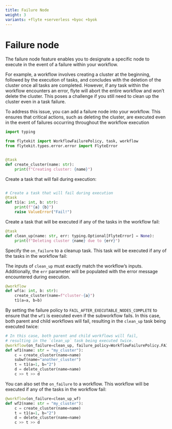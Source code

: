 ```yaml
---
title: Failure Node
weight: 3
variants: +flyte +serverless +byoc +byok
---
```


# Failure node

The failure node feature enables you to designate a specific node to execute in the event of a failure within your workflow.

For example, a workflow involves creating a cluster at the beginning, followed by the execution of tasks, and concludes with the deletion of the cluster once all tasks are completed. However, if any task within the workflow encounters an error, flyte will abort the entire workflow and won’t delete the cluster. This poses a challenge if you still need to clean up the cluster even in a task failure.

To address this issue, you can add a failure node into your workflow. This ensures that critical actions, such as deleting the cluster, are executed even in the event of failures occurring throughout the workflow execution


```python
import typing

from flytekit import WorkflowFailurePolicy, task, workflow
from flytekit.types.error.error import FlyteError


@task
def create_cluster(name: str):
    print(f"Creating cluster: {name}")
```

Create a task that will fail during execution:

```python

# Create a task that will fail during execution
@task
def t1(a: int, b: str):
    print(f"{a} {b}")
    raise ValueError("Fail!")
```

Create a task that will be executed if any of the tasks in the workflow fail:

```python
@task
def clean_up(name: str, err: typing.Optional[FlyteError] = None):
    print(f"Deleting cluster {name} due to {err}")
```

Specify the `on_failure` to a cleanup task. This task will be executed if any of the tasks in the workflow fail:

The inputs of `clean_up` must exactly match the workflow’s inputs. Additionally, the `err` parameter will be populated with the error message encountered during execution.

```python
@workflow
def wf(a: int, b: str):
    create_cluster(name=f"cluster-{a}")
    t1(a=a, b=b)
```

By setting the failure policy to `FAIL_AFTER_EXECUTABLE_NODES_COMPLETE` to ensure that the `wf1` is executed even if the subworkflow fails. In this case, both parent and child workflows will fail, resulting in the `clean_up` task being executed twice:

```python
# In this case, both parent and child workflows will fail,
# resulting in the `clean_up` task being executed twice.
@workflow(on_failure=clean_up, failure_policy=WorkflowFailurePolicy.FAIL_AFTER_EXECUTABLE_NODES_COMPLETE)
def wf1(name: str = "my_cluster"):
    c = create_cluster(name=name)
    subwf(name="another_cluster")
    t = t1(a=1, b="2")
    d = delete_cluster(name=name)
    c >> t >> d
```

You can also set the `on_failure` to a workflow. This workflow will be executed if any of the tasks in the workflow fail:

```python
@workflow(on_failure=clean_up_wf)
def wf2(name: str = "my_cluster"):
    c = create_cluster(name=name)
    t = t1(a=1, b="2")
    d = delete_cluster(name=name)
    c >> t >> d
```
